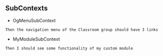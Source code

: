 ## SubContexts

* OgMenuSubContext

```
Then the navigation menu of the Classroom group should have 3 links
```

* MyModuleSubContext

```
Then I should see some functionality of my custom module
```
